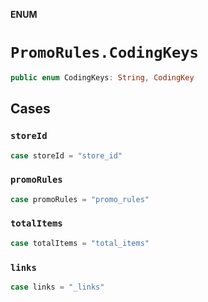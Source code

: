 **ENUM**

# `PromoRules.CodingKeys`

```swift
public enum CodingKeys: String, CodingKey
```

## Cases
### `storeId`

```swift
case storeId = "store_id"
```

### `promoRules`

```swift
case promoRules = "promo_rules"
```

### `totalItems`

```swift
case totalItems = "total_items"
```

### `links`

```swift
case links = "_links"
```
